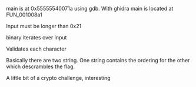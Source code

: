 main is at 0x55555540071a using gdb. With ghidra main is located at FUN_001008a1

Input must be longer than 0x21

binary iterates over input

Validates each character

Basically there are two string. One string contains the ordering for the other which descrambles the flag.

A little bit of a crypto challenge, interesting
